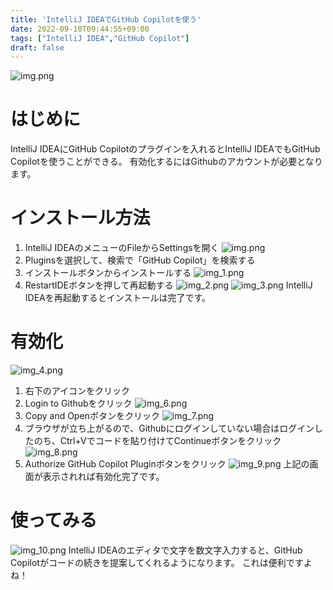 ```yaml
---
title: 'IntelliJ IDEAでGitHub Copilotを使う'
date: 2022-09-10T09:44:55+09:00
tags: ["IntelliJ IDEA","GitHub Copilot"]
draft: false
---
```


![img.png](images/img.png)

# はじめに
IntelliJ IDEAにGitHub Copilotのプラグインを入れるとIntelliJ IDEAでもGitHub Copilotを使うことができる。
有効化するにはGithubのアカウントが必要となります。

# インストール方法
1. IntelliJ IDEAのメニューのFileからSettingsを開く
![img.png](images/img_0.png)
2. Pluginsを選択して、検索で「GitHub Copilot」を検索する
3. インストールボタンからインストールする
![img_1.png](images/img_1.png)
4. RestartIDEボタンを押して再起動する
![img_2.png](images/img_2.png)
![img_3.png](images/img_3.png)
IntelliJ IDEAを再起動するとインストールは完了です。

# 有効化
![img_4.png](images/img_4.png)
1. 右下のアイコンをクリック
2. Login to Githubをクリック
![img_6.png](images/img_6.png)
3. Copy and Openボタンをクリック
![img_7.png](images/img_7.png)
4. ブラウザが立ち上がるので、Githubにログインしていない場合はログインしたのち、Ctrl+Vでコードを貼り付けてContinueボタンをクリック
![img_8.png](images/img_8.png)
5. Authorize GitHub Copilot Pluginボタンをクリック
![img_9.png](images/img_9.png)
上記の画面が表示されれば有効化完了です。

# 使ってみる
![img_10.png](images/img_10.png)
IntelliJ IDEAのエディタで文字を数文字入力すると、GitHub Copilotがコードの続きを提案してくれるようになります。
これは便利ですよね！
